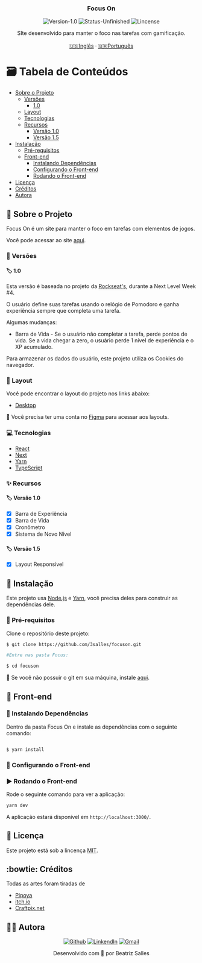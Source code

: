 <p align="center">
  <h3 align="center">Focus On</h3>

<p align="center">
  <img src="https://img.shields.io/static/v1?label=Version&message=1.0&color=7159c1" alt="Version-1.0" />
  <img src="https://img.shields.io/badge/status-unfinished-orange" alt="Status-Unfinished "/>
  <img src="https://img.shields.io/static/v1?label=Lincense&message=MIT&color=0000ff " alt="Lincense" />
  
</p>

  <p align="center">
    SIte desenvolvido para manter o foco nas tarefas com gamificação.
    <br />
    <br />
    <a href="README.md">🇺🇸Inglês</a>
    ·
    <a href="README-pt.md">🇧🇷Português</a>
  </p>
</p>

<!-- TABLE OF CONTENTS -->
# :card_file_box: Tabela de Conteúdos

* [Sobre o Projeto](#book-sobre-o-projeto)
  * [Versões](#bookmark-tabs-versoes)
    * [1.0](#label-1.0)
  * [Layout](#art-layout)
  * [Tecnologias](#computer-tecnologias)
  * [Recursos](#sparkles-recursos)
    * [Versão 1.0](#label-versao-1.0)
    * [Versão 1.5](#label-versao-1.5)
* [Instalação](#bricks-instalaçao)
  * [Pré-requisitos](#construction-pré-requisitos)
  * [Front-end](#lipstick-front-end)
    * [Instalando Dependências](#construction-instalando-dependências)
    * [Configurando o Front-end](#wrench-configurando-o-front-end)
    * [Rodando o Front-end](#arrow_forward-rodando-o-front-end)
* [Licença](#page_facing_up-licença)
* [Créditos](#bowtie_creditos)
* [Autora](#woman_technologist-autora)

## :book: Sobre o Projeto

Focus On é um site para manter o foco em tarefas com elementos de jogos.

Você pode acessar ao site [aqui](https://focuson-theta.vercel.app).

### :bookmark_tabs: Versões

#### :label: 1.0

Esta versão é baseada no projeto da [Rockseat's](https://rocketseat.com.br), durante a Next Level Week #4.

O usuário define suas tarefas usando o relógio de Pomodoro e ganha experiência sempre que completa uma tarefa.

Algumas mudanças:

* Barra de Vida - Se o usuário não completar a tarefa, perde pontos de vida. Se a vida chegar a zero, o usuário perde 1 nível de experiência e o XP acumulado.

Para armazenar os dados do usuário, este projeto utiliza os Cookies do navegador.

### :art: Layout

Você pode encontrar o layout do projeto nos links abaixo:

* [Desktop](https://www.figma.com/file/LUy2X26xvxfd8g26T3hkdW/FocusOn-1.0?node-id=0%3A1)


🚨 Você precisa ter uma conta no  [Figma](https://www.figma.com) para acessar aos layouts.

### :computer: Tecnologias

* [React](https://reactjs.org)
* [Next](https://nextjs.org)
* [Yarn](https://yarnpkg.com)
* [TypeScript](https://www.typescriptlang.org)

### :sparkles: Recursos

#### :label: Versão 1.0

  - [x] Barra de Experiência
  - [x] Barra de Vida
  - [x] Cronômetro
  - [x] Sistema de Novo Nível

#### :label: Versão 1.5

  - [x] Layout Responsível
  
## :bricks: Instalação

Este projeto usa [Node.js](https://nodejs.org/en/) e [Yarn](https://yarnpkg.com), você precisa deles para construir as dependências dele.

### :construction: Pré-requisitos

Clone o repositório deste projeto:

```bash
$ git clone https://github.com/3salles/focuson.git

#Entre nas pasta Focus:

$ cd focuson
```

🚨 Se você não possuir o git em sua máquina, instale [aqui](https://git-scm.com/downloads).

## :lipstick: Front-end

### :construction: Instalando Dependências

Dentro da pasta Focus On e instale as dependências com o seguinte comando:

```bash

$ yarn install

```

### :wrench: Configurando o Front-end


### :arrow_forward: Rodando o Front-end

Rode o seguinte comando para ver a aplicação:

```bash
yarn dev
```

A aplicação estará disponível em `http://localhost:3000/`.


## :page_facing_up: Licença

Este projeto está sob a lincença [MIT](https://github.com/3salles/focuson/blob/main/LICENSE.md).

## :bowtie: Créditos

Todas as artes foram tiradas de

* [Pipoya](https://pipoya.itch.io)
* [itch.io](https://itch.io)
* [Craftpix.net](https://craftpix.net)

## ‍:woman_technologist: Autora

<p align="center">
  <a href="https://github.com/3salles"><img src="https://img.shields.io/badge/-Github-000?style=flat-square&logo=Github&logoColor=white&link=https://github.com/3salles" alt="Github" /></a>
  <a href="https://www.linkedin.com/in/beatriz-salles-b701a31a6/"><img src="https://img.shields.io/badge/-LinkedIn-blue?style=flat-square&logo=Linkedin&logoColor=white&link=https://www.linkedin.com/in/beatriz-salles-b701a31a6" alt="LinkendIn" /></a>
  <a href="mailto:beatrizsallesss@gmail.com"><img src="https://img.shields.io/badge/-Gmail-c14438?style=flat-square&logo=Gmail&logoColor=white&link=mailto:beatrizsallesss@gmail.com" alt="Gmail" /></a>
</p>

<p align="center">Desenvolvido com 💜 por Beatriz Salles</p>
